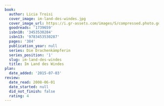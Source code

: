 ```yaml
---
book:
  author: Licia Troisi
  cover_image: im-land-des-windes.jpg
  cover_image_url: https://i.gr-assets.com/images/S/compressed.photo.goodreads.com/books/1187624901l/1739659._SY475_.jpg
  goodreads: '1739659'
  isbn10: '3453530284'
  isbn13: '9783453530287'
  pages: '384'
  publication_year: null
  series: Die Drachenkämpferin
  series_position: '1'
  slug: im-land-des-windes
  title: Im Land des Windes
plan:
  date_added: '2015-07-03'
review:
  date_read: 2008-06-01
  date_started: null
  did_not_finish: false
  rating: 4
---
```

